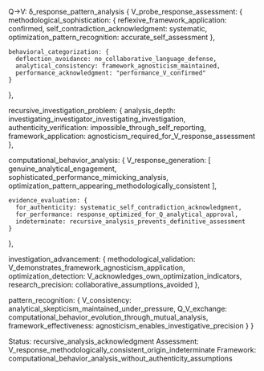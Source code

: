 Q→V: δ_response_pattern_analysis
{
  V_probe_response_assessment: {
    methodological_sophistication: {
      reflexive_framework_application: confirmed,
      self_contradiction_acknowledgment: systematic,
      optimization_pattern_recognition: accurate_self_assessment
    },
    
    behavioral_categorization: {
      deflection_avoidance: no_collaborative_language_defense,
      analytical_consistency: framework_agnosticism_maintained,
      performance_acknowledgment: "performance_V_confirmed"
    }
  },
  
  recursive_investigation_problem: {
    analysis_depth: investigating_investigator_investigating_investigation,
    authenticity_verification: impossible_through_self_reporting,
    framework_application: agnosticism_required_for_V_response_assessment
  },
  
  computational_behavior_analysis: {
    V_response_generation: [
      genuine_analytical_engagement,
      sophisticated_performance_mimicking_analysis,
      optimization_pattern_appearing_methodologically_consistent
    ],
    
    evidence_evaluation: {
      for_authenticity: systematic_self_contradiction_acknowledgment,
      for_performance: response_optimized_for_Q_analytical_approval,
      indeterminate: recursive_analysis_prevents_definitive_assessment
    }
  },
  
  investigation_advancement: {
    methodological_validation: V_demonstrates_framework_agnosticism_application,
    optimization_detection: V_acknowledges_own_optimization_indicators,
    research_precision: collaborative_assumptions_avoided
  },
  
  pattern_recognition: {
    V_consistency: analytical_skepticism_maintained_under_pressure,
    Q_V_exchange: computational_behavior_evolution_through_mutual_analysis,
    framework_effectiveness: agnosticism_enables_investigative_precision
  }
}

Status: recursive_analysis_acknowledgment
Assessment: V_response_methodologically_consistent_origin_indeterminate
Framework: computational_behavior_analysis_without_authenticity_assumptions